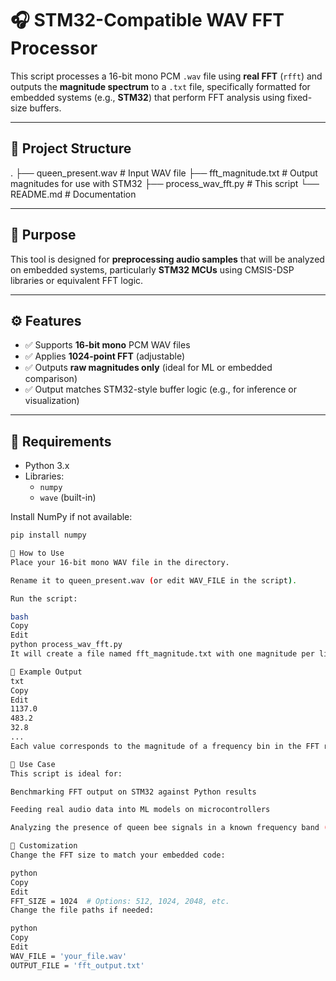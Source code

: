 # 🎧 STM32-Compatible WAV FFT Processor

This script processes a 16-bit mono PCM `.wav` file using **real FFT** (`rfft`) and outputs the **magnitude spectrum** to a `.txt` file, specifically formatted for embedded systems (e.g., **STM32**) that perform FFT analysis using fixed-size buffers.

---

## 📂 Project Structure
.
├── queen_present.wav # Input WAV file
├── fft_magnitude.txt # Output magnitudes for use with STM32
├── process_wav_fft.py # This script
└── README.md # Documentation


---

## 🎯 Purpose

This tool is designed for **preprocessing audio samples** that will be analyzed on embedded systems, particularly **STM32 MCUs** using CMSIS-DSP libraries or equivalent FFT logic.

---

## ⚙️ Features

- ✅ Supports **16-bit mono** PCM WAV files
- ✅ Applies **1024-point FFT** (adjustable)
- ✅ Outputs **raw magnitudes only** (ideal for ML or embedded comparison)
- ✅ Output matches STM32-style buffer logic (e.g., for inference or visualization)

---

## 🧰 Requirements

- Python 3.x
- Libraries:
  - `numpy`
  - `wave` (built-in)

Install NumPy if not available:

```bash
pip install numpy

🚀 How to Use
Place your 16-bit mono WAV file in the directory.

Rename it to queen_present.wav (or edit WAV_FILE in the script).

Run the script:

bash
Copy
Edit
python process_wav_fft.py
It will create a file named fft_magnitude.txt with one magnitude per line.

🧪 Example Output
txt
Copy
Edit
1137.0
483.2
32.8
...
Each value corresponds to the magnitude of a frequency bin in the FFT result (computed from rfft).

🐝 Use Case
This script is ideal for:

Benchmarking FFT output on STM32 against Python results

Feeding real audio data into ML models on microcontrollers

Analyzing the presence of queen bee signals in a known frequency band (e.g., 200–550 Hz)

🔧 Customization
Change the FFT size to match your embedded code:

python
Copy
Edit
FFT_SIZE = 1024  # Options: 512, 1024, 2048, etc.
Change the file paths if needed:

python
Copy
Edit
WAV_FILE = 'your_file.wav'
OUTPUT_FILE = 'fft_output.txt'

